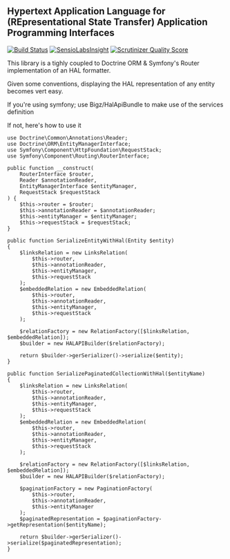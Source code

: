 Hypertext Application Language for (REpresentational State Transfer) Application Programming Interfaces
-------------------------------------------------------------------------------------------------------

[![Build
Status](https://travis-ci.org/BigZ/Halapi.svg?branch=master)](http://travis-ci.org/BigZ/Halapi)
[![SensioLabsInsight](https://insight.sensiolabs.com/projects/240ef51f-6625-4c79-9ba2-58d4fcb63fa5/mini.png)](https://insight.sensiolabs.com/projects/240ef51f-6625-4c79-9ba2-58d4fcb63fa5)
[![Scrutinizer Quality
Score](https://scrutinizer-ci.com/g/BigZ/Halapi/badges/quality-score.png?s=45b5a825f99de4d29c98b5103f59e060139cf354)](https://scrutinizer-ci.com/g/BigZ/Halapi/)

This library is a tighly coupled to Doctrine ORM & Symfony's Router implementation of an HAL formatter.

Given some conventions, displaying the HAL representation of any entity becomes vert easy.

If you're using symfony; use Bigz/HalApiBundle to make use of the services definition

If not, here's how to use it

```
use Doctrine\Common\Annotations\Reader;
use Doctrine\ORM\EntityManagerInterface;
use Symfony\Component\HttpFoundation\RequestStack;
use Symfony\Component\Routing\RouterInterface;

public function __construct(
    RouterInterface $router,
    Reader $annotationReader,
    EntityManagerInterface $entityManager,
    RequestStack $requestStack
) {
    $this->router = $router;
    $this->annotationReader = $annotationReader;
    $this->entityManager = $entityManager;
    $this->requestStack = $requestStack;
}

public function SerializeEntityWithHal(Entity $entity)
{
    $linksRelation = new LinksRelation(
        $this->router,
        $this->annotationReader,
        $this->entityManager,
        $this->requestStack
    );
    $embeddedRelation = new EmbeddedRelation(
        $this->router,
        $this->annotationReader,
        $this->entityManager,
        $this->requestStack
    );

    $relationFactory = new RelationFactory([$linksRelation, $embeddedRelation]);
    $builder = new HALAPIBuilder($relationFactory);

    return $builder->gerSerializer()->serialize($entity);
}

public function SerializePaginatedCollectionWithHal($entityName)
{
    $linksRelation = new LinksRelation(
        $this->router,
        $this->annotationReader,
        $this->entityManager,
        $this->requestStack
    );
    $embeddedRelation = new EmbeddedRelation(
        $this->router,
        $this->annotationReader,
        $this->entityManager,
        $this->requestStack
    );

    $relationFactory = new RelationFactory([$linksRelation, $embeddedRelation]);
    $builder = new HALAPIBuilder($relationFactory);

    $paginationFactory = new PaginationFactory(
        $this->router,
        $this->annotationReader,
        $this->entityManager
    );
    $paginatedRepresentation = $paginationFactory->getRepresentation($entityName);

    return $builder->gerSerializer()->serialize($paginatedRepresentation);
}
```
